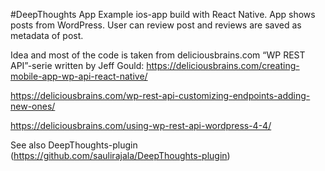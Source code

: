 #DeepThoughts App
Example ios-app build with React Native.
App shows posts from WordPress. User can review post and reviews are saved as metadata of post.

Idea and most of the code is taken from deliciousbrains.com “WP REST API”-serie written by Jeff Gould:
https://deliciousbrains.com/creating-mobile-app-wp-api-react-native/

https://deliciousbrains.com/wp-rest-api-customizing-endpoints-adding-new-ones/

https://deliciousbrains.com/using-wp-rest-api-wordpress-4-4/

See also DeepThoughts-plugin (https://github.com/saulirajala/DeepThoughts-plugin)
